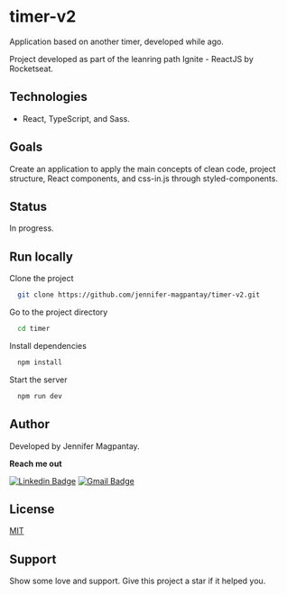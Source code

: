 # timer-v2

Application based on another timer, developed while ago.

Project developed as part of the leanring path Ignite - ReactJS by Rocketseat.

## Technologies

- React, TypeScript, and Sass.

## Goals

Create an application to apply the main concepts of clean code, project structure, React components, and css-in.js through styled-components. 

## Status

In progress.

## Run locally

Clone the project

```bash
  git clone https://github.com/jennifer-magpantay/timer-v2.git
```

Go to the project directory

```bash
  cd timer
```

Install dependencies

```bash
  npm install
```

Start the server

```bash
  npm run dev
```

## Author

Developed by Jennifer Magpantay.

**Reach me out**

[![Linkedin Badge](https://img.shields.io/badge/-Jennifer-blue?style=flat-square&logo=Linkedin&logoColor=white&link=https://www.linkedin.com/in/jennifermagpantay/)](https://www.linkedin.com/in/jennifermagpantay/) [![Gmail Badge](https://img.shields.io/badge/-jennifer.magpantay@gmail.com-c14438?style=flat-square&logo=Gmail&logoColor=white&link=mailto:jennifer.magpantay@gmail.com)](mailto:jennifer.magpantay@gmail.com)

## License

[MIT](https://choosealicense.com/licenses/mit/)

## Support

Show some love and support. Give this project a star if it helped you.